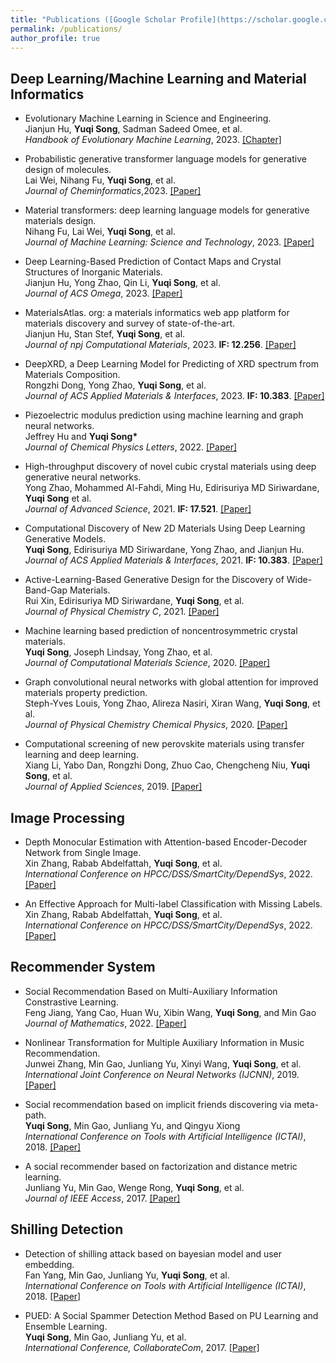 ```yaml
---
title: "Publications ([Google Scholar Profile](https://scholar.google.com/citations?user=ENE-qG4AAAAJ&hl=en))"
permalink: /publications/
author_profile: true
---
```


## Deep Learning/Machine Learning and Material Informatics

* Evolutionary Machine Learning in Science and Engineering.<br>
Jianjun Hu, <b>Yuqi Song</b>, Sadman Sadeed Omee, et al. <br>
<i>Handbook of Evolutionary Machine Learning</i>, 2023. [[Chapter]](https://link.springer.com/chapter/10.1007/978-981-99-3814-8_18)

* Probabilistic generative transformer language models for generative design of molecules.<br>
Lai Wei, Nihang Fu, <b>Yuqi Song</b>, et al. <br>
<i>Journal of Cheminformatics</i>,2023. [[Paper]](https://link.springer.com/article/10.1186/s13321-023-00759-z)


* Material transformers: deep learning language models for
generative materials design.<br>
Nihang Fu, Lai Wei, <b>Yuqi Song</b>, et al. <br>
<i>Journal of Machine Learning: Science and Technology</i>, 2023. [[Paper]](https://iopscience.iop.org/article/10.1088/2632-2153/acadcd/pdf)


* Deep Learning-Based Prediction of Contact Maps and Crystal Structures of Inorganic Materials.<br>
Jianjun Hu, Yong Zhao, Qin Li, <b>Yuqi Song</b>, et al. <br>
<i>Journal of ACS Omega</i>, 2023. [[Paper]](https://pubs.acs.org/doi/epdf/10.1021/acsomega.3c02115)

* MaterialsAtlas. org: a materials informatics web app platform for materials discovery and survey of state-of-the-art.<br>
Jianjun Hu, Stan Stef, <b>Yuqi Song</b>, et al. <br>
<i>Journal of npj Computational Materials</i>, 2023. <b>IF: 12.256</b>. [[Paper]](https://www.nature.com/articles/s41524-022-00750-6)

* DeepXRD, a Deep Learning Model for Predicting of XRD spectrum from Materials Composition.<br>
Rongzhi Dong, Yong Zhao, <b>Yuqi Song</b>, et al. <br>
<i>Journal of ACS Applied Materials & Interfaces</i>, 2023. <b>IF: 10.383</b>. [[Paper]](https://pubs.acs.org/doi/epdf/10.1021/acsami.2c05812)


* Piezoelectric modulus prediction using machine learning and graph neural networks.<br>
Jeffrey Hu and <b> Yuqi Song* </b> <br>
<i>Journal of Chemical Physics Letters</i>, 2022. [[Paper]](https://www.sciencedirect.com/science/article/abs/pii/S0009261422000264) 

* High-throughput discovery of novel cubic crystal materials using deep generative neural networks.<br>
Yong Zhao, Mohammed Al-Fahdi, Ming Hu, Edirisuriya MD Siriwardane, <b>Yuqi Song</b> et al. <br>
<i>Journal of Advanced Science</i>, 2021. <b>IF: 17.521</b>. [[Paper]](https://onlinelibrary.wiley.com/doi/epdf/10.1002/advs.202100566)


* Computational Discovery of New 2D Materials Using Deep Learning Generative Models.<br>
<b>Yuqi Song</b>, Edirisuriya MD Siriwardane, Yong Zhao, and Jianjun Hu. <br>
<i>Journal of ACS Applied Materials & Interfaces</i>, 2021. <b>IF: 10.383</b>. [[Paper]](https://pubs.acs.org/doi/abs/10.1021/acsami.1c01044)


* Active-Learning-Based Generative Design for the Discovery of Wide-Band-Gap Materials.<br>
Rui Xin, Edirisuriya MD Siriwardane, <b>Yuqi Song</b>, et al. <br>
<i>Journal of Physical Chemistry C</i>, 2021. [[Paper]](https://pubs.acs.org/doi/epdf/10.1021/acs.jpcc.1c02438)

* Machine learning based prediction of noncentrosymmetric crystal materials.<br>
<b> Yuqi Song</b>, Joseph Lindsay, Yong Zhao, et al. <br>
<i>Journal of Computational Materials Science</i>, 2020. [[Paper]](https://www.sciencedirect.com/science/article/abs/pii/S0927025620302834) 

* Graph convolutional neural networks with global attention for improved materials property prediction.<br>
Steph-Yves Louis, Yong Zhao, Alireza Nasiri, Xiran Wang, <b>Yuqi Song</b>, et al. <br>
<i>Journal of Physical Chemistry Chemical Physics</i>, 2020. [[Paper]](https://pubs.rsc.org/en/content/articlelanding/2020/cp/d0cp01474e)

* Computational screening of new perovskite materials using transfer learning and deep learning.<br>
Xiang Li, Yabo Dan, Rongzhi Dong, Zhuo Cao, Chengcheng Niu, <b>Yuqi Song</b>, et al. <br>
<i>Journal of Applied Sciences</i>, 2019. [[Paper]](https://www.mdpi.com/2076-3417/9/24/5510)

## Image Processing

* Depth Monocular Estimation with Attention-based Encoder-Decoder Network from Single Image.<br>
Xin Zhang, Rabab Abdelfattah, <b>Yuqi Song</b>, et al.<br>
<i>International Conference on HPCC/DSS/SmartCity/DependSys</i>, 2022. [[Paper]](https://ieeexplore.ieee.org/abstract/document/10074937) 

* An Effective Approach for Multi-label Classification with Missing Labels.<br>
Xin Zhang, Rabab Abdelfattah, <b>Yuqi Song</b>, et al.<br>
<i>International Conference on HPCC/DSS/SmartCity/DependSys</i>, 2022. [[Paper]](https://ieeexplore.ieee.org/abstract/document/10074854) 


## Recommender System

* Social Recommendation Based on Multi-Auxiliary Information Constrastive Learning.<br>
Feng Jiang, Yang Cao, Huan Wu, Xibin Wang, <b>Yuqi Song</b>, and Min Gao <br>
<i>Journal of Mathematics</i>, 2022. [[Paper]](https://www.mdpi.com/2227-7390/10/21/4130) 

* Nonlinear Transformation for Multiple Auxiliary Information in Music Recommendation.<br>
Junwei Zhang, Min Gao, Junliang Yu, Xinyi Wang, <b>Yuqi Song</b>, et al.<br>
<i>International Joint Conference on Neural Networks (IJCNN)</i>, 2019. [[Paper]](https://ieeexplore.ieee.org/document/8851992) 


* Social recommendation based on implicit friends discovering via meta-path.<br>
<b>Yuqi Song</b>, Min Gao, Junliang Yu, and Qingyu Xiong <br>
<i>International Conference on Tools with Artificial Intelligence (ICTAI)</i>, 2018. [[Paper]](https://ieeexplore.ieee.org/document/8576037) 


* A social recommender based on factorization and distance metric learning.<br>
Junliang Yu, Min Gao, Wenge Rong, <b>Yuqi Song</b>, et al. <br>
<i>Journal of IEEE Access</i>, 2017. [[Paper]](https://ieeexplore.ieee.org/stamp/stamp.jsp?tp=&arnumber=8066292) 

## Shilling Detection

* Detection of shilling attack based on bayesian model and user embedding.<br>
Fan Yang, Min Gao, Junliang Yu, <b>Yuqi Song</b>, et al. <br>
<i>International Conference on Tools with Artificial Intelligence (ICTAI)</i>, 2018. [[Paper]](https://ieeexplore.ieee.org/document/8576100)

* PUED: A Social Spammer Detection Method Based on PU Learning and Ensemble Learning.<br>
<b>Yuqi Song</b>, Min Gao, Junliang Yu, et al.<br>
<i>International Conference, CollaborateCom</i>, 2017. [[Paper]](https://link.springer.com/chapter/10.1007/978-3-030-00916-8_14) 

